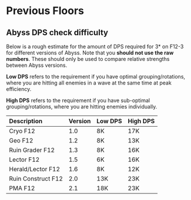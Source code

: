# Previous Floors

## Abyss DPS check difficulty

Below is a rough estimate for the amount of DPS required for 3\* on F12-3 for different versions of Abyss. Note that you **should not use the raw numbers**. These should only be used to compare relative strengths between Abyss versions.

**Low DPS** refers to the requirement if you have optimal grouping/rotations, where you are hitting all enemies in a wave at the same time at peak efficiency.

**High DPS** refers to the requirement if you have sub-optimal grouping/rotations, where you are hitting enemies individually.

| Description | **Version** | **Low DPS** | High DPS |
| :--- | :--- | :--- | :--- |
| Cryo F12 | 1.0 | 8K | 17K |
| Geo F12 | 1.2 | 8K | 13K |
| Ruin Grader F12 | 1.3 | 8K | 16K |
| Lector F12 | 1.5 | 6K | 16K |
| Herald/Lector F12 | 1.6 | 8K | 12K |
| Ruin Construct F12 | 2.0 | 13K | 23K |
| PMA F12 | 2.1 | 18K | 23K |



